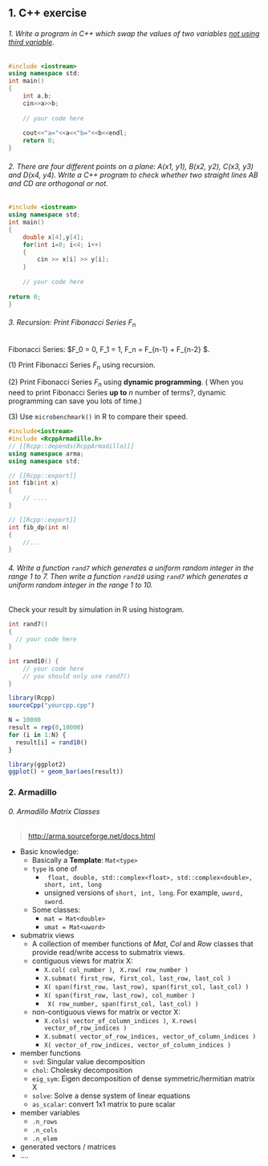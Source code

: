 ## 1. C++ exercise

###### 1. Write a program in C++ which swap the values of two variables <u>not using third variable</u>.

```c++
#include <iostream>
using namespace std;
int main()
{
    int a,b;
    cin>>a>>b;
    
	// your code here
    
    cout<<"a="<<a<<"b="<<b<<endl;
	return 0;
}
```



###### 2. There are four different points on a plane: A(x1, y1), B(x2, y2), C(x3, y3) and D(x4, y4). Write a C++ program to check whether two straight lines AB and CD are orthogonal or not.

```c++
#include <iostream>
using namespace std;
int main()
{
    double x[4],y[4];
    for(int i=0; i<4; i++)
    {
        cin >> x[i] >> y[i];
    }
    
    // your code here
    
return 0;
}	
```



###### 3.  Recursion: Print Fibonacci Series $F_n$

Fibonacci Series: $F_0 = 0, F_1 = 1, F_n = F_{n-1} + F_{n-2} $. 

(1) Print Fibonacci Series $F_n$ using recursion.

(2) Print Fibonacci Series $F_n$ using **dynamic programming**. ( When you need to print Fibonacci Series **up to** $n$ number of terms?, dynamic programming can save you lots of time.)

(3) Use ```microbenchmark()``` in R to compare their speed.

```c++
#include<iostream>
#include <RcppArmadillo.h>
// [[Rcpp::depends(RcppArmadillo)]]
using namespace arma;
using namespace std;

// [[Rcpp::export]]
int fib(int x)
{
    // ....
}

// [[Rcpp::export]]
int fib_dp(int n) 
{ 
    //...
}
```





###### 4. Write a function `rand7` which generates a uniform random integer in the range 1 to 7. Then write a function `rand10` using ```rand7``` which generates a uniform random integer in the range 1 to 10.

Check your result by simulation in R using histogram.

```c++
int rand7()
{
  // your code here
}

int rand10() {
    // your code here
    // you should only use rand7()
}
```

```R
library(Rcpp)
sourceCpp("yourcpp.cpp")

N = 10000
result = rep(0,10000)
for (i in 1:N) {
  result[i] = rand10()
}

library(ggplot2)
ggplot() + geom_bar(aes(result))
```



### 2. Armadillo

###### 0. Armadillo Matrix Classes

> http://arma.sourceforge.net/docs.html

* Basic knowledge:
  * Basically a **Template**: ```Mat<type>```
  * ```type``` is one of 
    * ``` float, double, std::complex<float>, std::complex<double>, short, int, long``` 
    * unsigned versions of ```short, int, long```. For example, ```uword, sword```.
  * Some classes:
    * ```mat = Mat<double>```
    * ```umat = Mat<uword>```
* submatrix views
  * A collection of member functions of *Mat*, *Col* and *Row* classes that provide read/write access to submatrix views.
  * contiguous views for matrix X:
    * ```X.col( col_number )```, ``` X.row( row_number )```
    * ```X.submat( first_row, first_col, last_row, last_col ) ```
    * ```X( span(first_row, last_row), span(first_col, last_col) )```
    * ```X( span(first_row, last_row), col_number )```
    * ``` X( row_number, span(first_col, last_col) )```
  * non-contiguous views for matrix or vector X:
    * ```X.cols( vector_of_column_indices )```,``` X.rows( vector_of_row_indices )```
    * ```X.submat( vector_of_row_indices, vector_of_column_indices )```
    * ```X( vector_of_row_indices, vector_of_column_indices )```
* member functions
  * ```svd```: Singular value decomposition
  * ```chol```: Cholesky decomposition
  * ```eig_sym```:  Eigen decomposition of dense symmetric/hermitian matrix X
  * ```solve```: Solve a dense system of linear equations
  * ```as_scalar```: convert 1x1 matrix to pure scalar
* member variables
  * ```.n_rows```
  * ```.n_cols```
  * ```.n_elem```
* generated vectors / matrices
* ....


